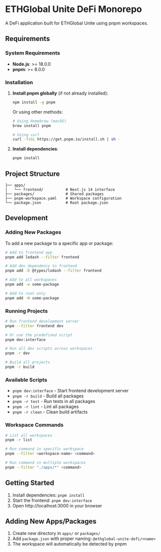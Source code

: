 # ETHGlobal Unite DeFi Monorepo

A DeFi application built for ETHGlobal Unite using pnpm workspaces.

## Requirements

### System Requirements
- **Node.js**: >= 18.0.0
- **pnpm**: >= 8.0.0

### Installation

1. **Install pnpm globally** (if not already installed):
   ```bash
   npm install -g pnpm
   ```
   
   Or using other methods:
   ```bash
   # Using Homebrew (macOS)
   brew install pnpm
   
   # Using curl
   curl -fsSL https://get.pnpm.io/install.sh | sh -
   ```

2. **Install dependencies**:
   ```bash
   pnpm install
   ```

## Project Structure

```
├── apps/
│   └── frontend/          # Next.js 14 interface
├── packages/              # Shared packages
├── pnpm-workspace.yaml    # Workspace configuration
└── package.json           # Root package.json
```

## Development

### Adding New Packages

To add a new package to a specific app or package:

```bash
# Add to frontend app
pnpm add lodash --filter frontend

# Add dev dependency to frontend
pnpm add -D @types/lodash --filter frontend

# Add to all workspaces
pnpm add -w some-package

# Add to root only
pnpm add -W some-package
```

### Running Projects

```bash
# Run frontend development server
pnpm --filter frontend dev

# Or use the predefined script
pnpm dev:interface

# Run all dev scripts across workspaces
pnpm -r dev

# Build all projects
pnpm -r build
```

### Available Scripts

- `pnpm dev:interface` - Start frontend development server
- `pnpm -r build` - Build all packages
- `pnpm -r test` - Run tests in all packages
- `pnpm -r lint` - Lint all packages
- `pnpm -r clean` - Clean build artifacts

### Workspace Commands

```bash
# List all workspaces
pnpm -r list

# Run command in specific workspace
pnpm --filter <workspace-name> <command>

# Run command in multiple workspaces
pnpm --filter "./apps/*" <command>
```

## Getting Started

1. Install dependencies: `pnpm install`
2. Start the frontend: `pnpm dev:interface`
3. Open http://localhost:3000 in your browser

## Adding New Apps/Packages

1. Create new directory in `apps/` or `packages/`
2. Add `package.json` with proper naming: `@ethglobal-unite-defi/<name>`
3. The workspace will automatically be detected by pnpm